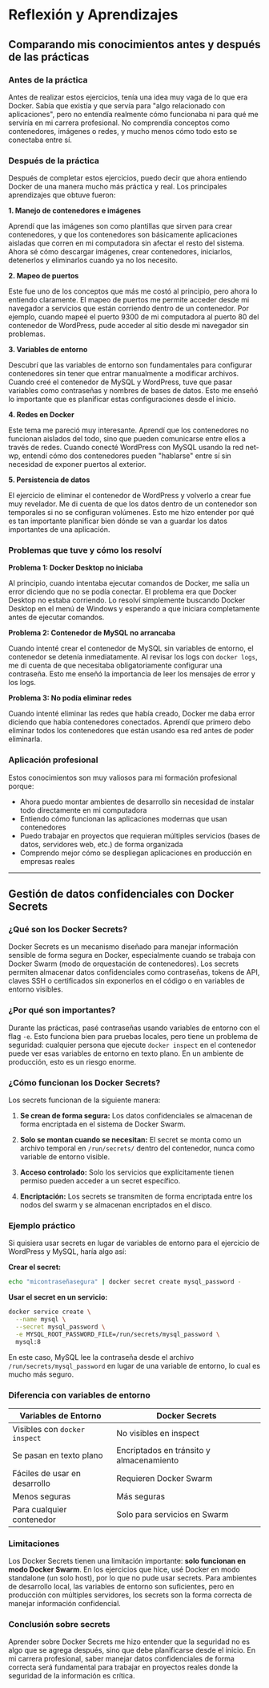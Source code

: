 # Reflexión y Aprendizajes

## Comparando mis conocimientos antes y después de las prácticas

### Antes de la práctica

Antes de realizar estos ejercicios, tenía una idea muy vaga de lo que era Docker. Sabía que existía y que servía para "algo relacionado con aplicaciones", pero no entendía realmente cómo funcionaba ni para qué me serviría en mi carrera profesional. No comprendía conceptos como contenedores, imágenes o redes, y mucho menos cómo todo esto se conectaba entre sí.

### Después de la práctica

Después de completar estos ejercicios, puedo decir que ahora entiendo Docker de una manera mucho más práctica y real. Los principales aprendizajes que obtuve fueron:

**1. Manejo de contenedores e imágenes**

Aprendí que las imágenes son como plantillas que sirven para crear contenedores, y que los contenedores son básicamente aplicaciones aisladas que corren en mi computadora sin afectar el resto del sistema. Ahora sé cómo descargar imágenes, crear contenedores, iniciarlos, detenerlos y eliminarlos cuando ya no los necesito.

**2. Mapeo de puertos**

Este fue uno de los conceptos que más me costó al principio, pero ahora lo entiendo claramente. El mapeo de puertos me permite acceder desde mi navegador a servicios que están corriendo dentro de un contenedor. Por ejemplo, cuando mapeé el puerto 9300 de mi computadora al puerto 80 del contenedor de WordPress, pude acceder al sitio desde mi navegador sin problemas.

**3. Variables de entorno**

Descubrí que las variables de entorno son fundamentales para configurar contenedores sin tener que entrar manualmente a modificar archivos. Cuando creé el contenedor de MySQL y WordPress, tuve que pasar variables como contraseñas y nombres de bases de datos. Esto me enseñó lo importante que es planificar estas configuraciones desde el inicio.

**4. Redes en Docker**

Este tema me pareció muy interesante. Aprendí que los contenedores no funcionan aislados del todo, sino que pueden comunicarse entre ellos a través de redes. Cuando conecté WordPress con MySQL usando la red net-wp, entendí cómo dos contenedores pueden "hablarse" entre sí sin necesidad de exponer puertos al exterior.

**5. Persistencia de datos**

El ejercicio de eliminar el contenedor de WordPress y volverlo a crear fue muy revelador. Me di cuenta de que los datos dentro de un contenedor son temporales si no se configuran volúmenes. Esto me hizo entender por qué es tan importante planificar bien dónde se van a guardar los datos importantes de una aplicación.

### Problemas que tuve y cómo los resolví

**Problema 1: Docker Desktop no iniciaba**

Al principio, cuando intentaba ejecutar comandos de Docker, me salía un error diciendo que no se podía conectar. El problema era que Docker Desktop no estaba corriendo. Lo resolví simplemente buscando Docker Desktop en el menú de Windows y esperando a que iniciara completamente antes de ejecutar comandos.

**Problema 2: Contenedor de MySQL no arrancaba**

Cuando intenté crear el contenedor de MySQL sin variables de entorno, el contenedor se detenía inmediatamente. Al revisar los logs con `docker logs`, me di cuenta de que necesitaba obligatoriamente configurar una contraseña. Esto me enseñó la importancia de leer los mensajes de error y los logs.

**Problema 3: No podía eliminar redes**

Cuando intenté eliminar las redes que había creado, Docker me daba error diciendo que había contenedores conectados. Aprendí que primero debo eliminar todos los contenedores que están usando esa red antes de poder eliminarla.

### Aplicación profesional

Estos conocimientos son muy valiosos para mi formación profesional porque:

- Ahora puedo montar ambientes de desarrollo sin necesidad de instalar todo directamente en mi computadora
- Entiendo cómo funcionan las aplicaciones modernas que usan contenedores
- Puedo trabajar en proyectos que requieran múltiples servicios (bases de datos, servidores web, etc.) de forma organizada
- Comprendo mejor cómo se despliegan aplicaciones en producción en empresas reales

---

## Gestión de datos confidenciales con Docker Secrets

### ¿Qué son los Docker Secrets?

Docker Secrets es un mecanismo diseñado para manejar información sensible de forma segura en Docker, especialmente cuando se trabaja con Docker Swarm (modo de orquestación de contenedores). Los secrets permiten almacenar datos confidenciales como contraseñas, tokens de API, claves SSH o certificados sin exponerlos en el código o en variables de entorno visibles.

### ¿Por qué son importantes?

Durante las prácticas, pasé contraseñas usando variables de entorno con el flag `-e`. Esto funciona bien para pruebas locales, pero tiene un problema de seguridad: cualquier persona que ejecute `docker inspect` en el contenedor puede ver esas variables de entorno en texto plano. En un ambiente de producción, esto es un riesgo enorme.

### ¿Cómo funcionan los Docker Secrets?

Los secrets funcionan de la siguiente manera:

1. **Se crean de forma segura:** Los datos confidenciales se almacenan de forma encriptada en el sistema de Docker Swarm.

2. **Solo se montan cuando se necesitan:** El secret se monta como un archivo temporal en `/run/secrets/` dentro del contenedor, nunca como variable de entorno visible.

3. **Acceso controlado:** Solo los servicios que explícitamente tienen permiso pueden acceder a un secret específico.

4. **Encriptación:** Los secrets se transmiten de forma encriptada entre los nodos del swarm y se almacenan encriptados en el disco.

### Ejemplo práctico

Si quisiera usar secrets en lugar de variables de entorno para el ejercicio de WordPress y MySQL, haría algo así:

**Crear el secret:**
```bash
echo "micontraseñasegura" | docker secret create mysql_password -
```

**Usar el secret en un servicio:**
```bash
docker service create \
  --name mysql \
  --secret mysql_password \
  -e MYSQL_ROOT_PASSWORD_FILE=/run/secrets/mysql_password \
  mysql:8
```

En este caso, MySQL lee la contraseña desde el archivo `/run/secrets/mysql_password` en lugar de una variable de entorno, lo cual es mucho más seguro.

### Diferencia con variables de entorno

| Variables de Entorno | Docker Secrets |
|---------------------|----------------|
| Visibles con `docker inspect` | No visibles en inspect |
| Se pasan en texto plano | Encriptados en tránsito y almacenamiento |
| Fáciles de usar en desarrollo | Requieren Docker Swarm |
| Menos seguras | Más seguras |
| Para cualquier contenedor | Solo para servicios en Swarm |

### Limitaciones

Los Docker Secrets tienen una limitación importante: **solo funcionan en modo Docker Swarm**. En los ejercicios que hice, usé Docker en modo standalone (un solo host), por lo que no pude usar secrets. Para ambientes de desarrollo local, las variables de entorno son suficientes, pero en producción con múltiples servidores, los secrets son la forma correcta de manejar información confidencial.

### Conclusión sobre secrets

Aprender sobre Docker Secrets me hizo entender que la seguridad no es algo que se agrega después, sino que debe planificarse desde el inicio. En mi carrera profesional, saber manejar datos confidenciales de forma correcta será fundamental para trabajar en proyectos reales donde la seguridad de la información es crítica.
